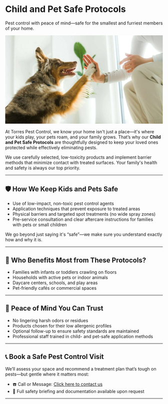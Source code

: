 # Child and Pet Safe Protocols  
Pest control with peace of mind—safe for the smallest and furriest members of your home.

![Child and Pet Safe Pest Control Banner](/images/services/tpc_srvc_21.png)

At Torres Pest Control, we know your home isn't just a place—it's where your kids play, your pets roam, and your family grows. That’s why our **Child and Pet Safe Protocols** are thoughtfully designed to keep your loved ones protected while effectively eliminating pests.

We use carefully selected, low-toxicity products and implement barrier methods that minimize contact with treated surfaces. Your family's health and safety is always our top priority.

---

## 🛡️ How We Keep Kids and Pets Safe

- Use of low-impact, non-toxic pest control agents  
- Application techniques that prevent exposure to treated areas  
- Physical barriers and targeted spot treatments (no wide spray zones)  
- Pre-service consultation and clear aftercare instructions for families with pets or small children  

We go beyond just saying it's “safe”—we make sure you understand exactly how and why it is.

---

## 🐾 Who Benefits Most from These Protocols?

- Families with infants or toddlers crawling on floors  
- Households with active pets or indoor animals  
- Daycare centers, schools, and play areas  
- Pet-friendly cafés or commercial spaces  

---

## 👶 Peace of Mind You Can Trust

- No lingering harsh odors or residues  
- Products chosen for their low allergenic profiles  
- Optional follow-up to ensure safety standards are maintained  
- Professional staff trained in child- and pet-safe application methods  

---

## 📞 Book a Safe Pest Control Visit

We’ll assess your space and recommend a treatment plan that’s tough on pests—but gentle where it matters most:

- ☎️ Call or Message: [Click here to contact us](/#contact)  
- 📝 Full safety briefing and documentation available upon request  

---
